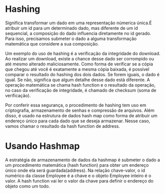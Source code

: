 # Hashing

Significa transformar um dado em uma representação númerica única.É atribuir um id para um determinado dado, mas diferente de um id sequencial, a composição do dado influencia diretamente no id gerado. Para isso, precisamos submeter o dado a alguma transformação matemática que considere a sua composição.

Um exemplo do uso de hashing é a verificação da integridade do download. Ao realizar um download, existe a chance desse dado ser corrompido ou até mesmo alterado maliciosamente. Como forma de verificar se a cópia que chegou até você é exatamente a mesma cópia baixada, é possível comparar o resultado do hashing dos dois dados. Se forem iguais, o dado é igual. Se não, significa que algum detalhe desse dado está diferente. A operação matemática se chama hash function e o resultado da operação, no caso da verificação de integridade, é chamado de checksum (soma de verificação).

Por conferir essa segurança, o procedimento de hashing tem uso em criptografia, armazenamento de senhas e compressão de arquivos. Além disso, é usado na estrutura de dados hash map como forma de atribuir um endereço único para cada dado que se deseja armazenar. Nesse caso, vamos chamar o resultado da hash function de address.

# Usando Hashmap

A estratégia de armazenamento de dados da hashmap é submeter o dado a um procedimento matemática (hash function) para obter um endereço único onde ela será guardada(address). Na relação chave-valor, o id numérico da classe Employee é a chave e o objeto Employee inteiro é o valor. A hash function vai ler o valor da chave para definir o endereço do objeto como um todo.


